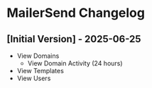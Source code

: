 # MailerSend Changelog

## [Initial Version] - 2025-06-25

- View Domains
    - View Domain Activity (24 hours)
- View Templates
- View Users